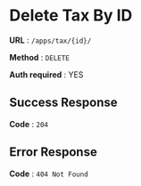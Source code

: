 # Delete Tax By ID

**URL** : `/apps/tax/{id}/`

**Method** : `DELETE`

**Auth required** : YES

## Success Response

**Code** : `204`

## Error Response

**Code** : `404 Not Found`
